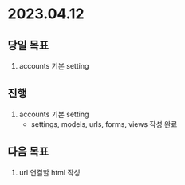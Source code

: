 # 2023.04.12

## 당일 목표
1. accounts 기본 setting

## 진행
1. accounts 기본 setting
    - settings, models, urls, forms, views 작성 완료

## 다음 목표
1. url 연결할 html 작성